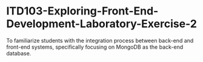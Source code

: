 # ITD103-Exploring-Front-End-Development-Laboratory-Exercise-2
To familiarize students with the integration process between back-end and  front-end systems, specifically focusing on MongoDB as the back-end database.
